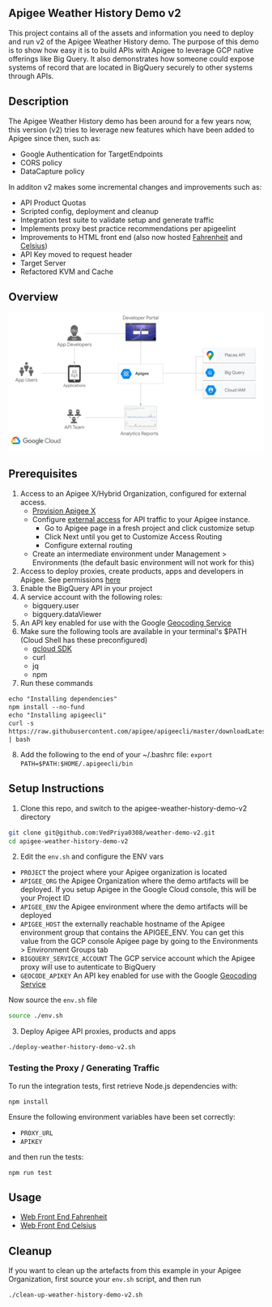 ## Apigee Weather History Demo v2
This project contains all of the assets and information you need to deploy and run v2 of the Apigee Weather History demo. The purpose of this demo is to show how easy it is to build APIs with Apigee to leverage GCP native offerings like Big Query. It also demonstrates how someone could expose systems of record that are located in BigQuery securely to other systems through APIs.

## Description
The Apigee Weather History demo has been around for a few years now, this version (v2) tries to leverage new features which have been added to Apigee since then, such as:
- Google Authentication for TargetEndpoints
- CORS policy
- DataCapture policy

In additon v2 makes some incremental changes and improvements such as:
- API Product Quotas
- Scripted config, deployment and cleanup
- Integration test suite to validate setup and generate traffic
- Implements proxy best practice recommendations per apigeelint
- Improvements to HTML front end (also now hosted [Fahrenheit](https://github.com/VedPriya0308/weather-demo-v2/temps365-f.html) and [Celsius](https://github.com/VedPriya0308/weather-demo-v2/temps365-f.html))
- API Key moved to request header
- Target Server
- Refactored KVM and Cache

## Overview

![Weather Demo Components](images/weather-demo-components.png "Weather Demo Components")

## Prerequisites
1. Access to an Apigee X/Hybrid Organization, configured for external access. 
    * [Provision Apigee X](https://cloud.google.com/apigee/docs/api-platform/get-started/provisioning-intro)
    * Configure [external access](https://cloud.google.com/apigee/docs/api-platform/get-started/configure-routing#external-access) for API traffic to your Apigee instance. 
      * Go to Apigee page in a fresh project and click customize setup
      * Click Next until you get to Customize Access Routing
      * Configure external routing
    * Create an intermediate environment under Management > Environments (the default basic environment will not work for this)
2. Access to deploy proxies, create products, apps and developers in Apigee. See permissions [here](https://cloud.google.com/apigee/docs/api-platform/get-started/permissions)
3. Enable the BigQuery API in your project
4. A service account with the following roles:
    * bigquery.user
    * bigquery.dataViewer
5. An API key enabled for use with the Google [Geocoding Service](https://developers.google.com/maps/documentation/javascript/geocoding)
6. Make sure the following tools are available in your terminal's $PATH (Cloud Shell has these preconfigured)
    * [gcloud SDK](https://cloud.google.com/sdk/docs/install)
    * curl
    * jq
    * npm
7. Run these commands
```
echo "Installing dependencies"
npm install --no-fund
echo "Installing apigeecli"
curl -s https://raw.githubusercontent.com/apigee/apigeecli/master/downloadLatest.sh | bash
```
8. Add the following to the end of your ~/.bashrc file: `export PATH=$PATH:$HOME/.apigeecli/bin`

## Setup Instructions

1. Clone this repo, and switch to the apigee-weather-history-demo-v2 directory


```bash
git clone git@github.com:VedPriya0308/weather-demo-v2.git
cd apigee-weather-history-demo-v2
```

2. Edit the `env.sh` and configure the ENV vars

* `PROJECT` the project where your Apigee organization is located
* `APIGEE_ORG` the Apigee Organization where the demo artifacts will be deployed. If you setup Apigee in the Google Cloud console, this will be your Project ID
* `APIGEE_ENV` the Apigee environment where the demo artifacts will be deployed
* `APIGEE_HOST` the externally reachable hostname of the Apigee environment group that contains the APIGEE_ENV. You can get this value from the GCP console Apigee page by going to the Environments > Environment Groups tab
* `BIGQUERY_SERVICE_ACCOUNT` The GCP service account which the Apigee proxy will use to autenticate to BigQuery
* `GEOCODE_APIKEY` An API key enabled for use with the Google [Geocoding Service](https://developers.google.com/maps/documentation/places/web-service/get-api-key#gcloud-api-keys-create)

Now source the `env.sh` file

```bash
source ./env.sh
```

3. Deploy Apigee API proxies, products and apps

```bash
./deploy-weather-history-demo-v2.sh
```

### Testing the Proxy / Generating Traffic
To run the integration tests, first retrieve Node.js dependencies with:
```
npm install
```
Ensure the following environment variables have been set correctly:
* `PROXY_URL`
* `APIKEY`

and then run the tests:
```
npm run test
```

## Usage

- [Web Front End Fahrenheit](https://github.com/VedPriya0308/weather-demo-v2/temps365-f.html)
- [Web Front End Celsius](https://github.com/VedPriya0308/weather-demo-v2/temps365-f.html)

## Cleanup

If you want to clean up the artefacts from this example in your Apigee Organization, first source your `env.sh` script, and then run

```bash
./clean-up-weather-history-demo-v2.sh
```
